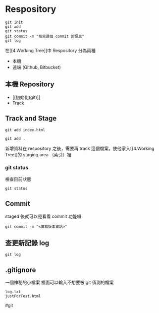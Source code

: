 # Respository 
```
git init
git add
git status
git commit -m "填寫這個 commit 的訊息"
git log
```

在[[4.Working Tree]]中 Respository 分為兩種
- 本機
- 遠端 (Github, Bitbucket)

## 本機 Repository
- [[初始化(git)]]
- Track

## Track and Stage
```
git add index.html
```
```
git add .
```


新增資料在 respository 之後，需要再 track 這個檔案，使他家入[[4.Working Tree]]的 staging area （索引）裡

### git status
檢查目前狀態
````
git status
````

## Commit
staged 後就可以是看看 commit 功能囉
```
git commit -m "<填寫版本資訊>"
```

## 查更新記錄 log
```
git log
```


## .gitignore
一個神秘的小檔案
裡面可以輸入不想要被 git 偵測的檔案
```
log.txt
justForTest.html

```
#git